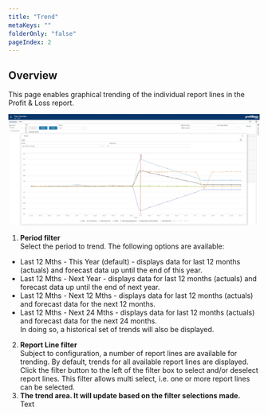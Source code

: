 ```yaml
---
title: "Trend"
metaKeys: ""
folderOnly: "false"
pageIndex: 2
---
```


## Overview
This page enables graphical trending of the individual report lines in the Profit & Loss report.
<br/>

![](img/plan-overview-trend.JPG)

1. **Period filter** <br/>
Select the period to trend. The following options are available:<br/>
- Last 12 Mths - This Year (default) - displays data for last 12 months (actuals) and forecast data up until the end of this year.<br/>
- Last 12 Mths - Next Year - displays data for last 12 months (actuals) and forecast data up until the end of next year.<br/>
- Last 12 Mths - Next 12 Mths - displays data for last 12 months (actuals) and forecast data for the next 12 months.<br/>
- Last 12 Mths - Next 24 Mths - displays data for last 12 months (actuals) and forecast data for the next 24 months.<br/>
In doing so, a historical set of trends will also be displayed.
2. **Report Line filter** <br/>
Subject to configuration, a number of report lines are available for trending. By default, trends for all available report lines are displayed.<br/>
Click the filter button to the left of the filter box to select and/or deselect report lines. This filter allows multi select, i.e. one or more report lines can be selected.
3. **The trend area. It will update based on the filter selections made.** <br/>
Text

<br/>

